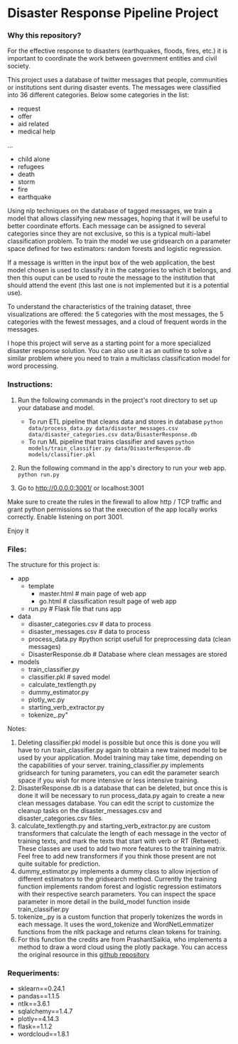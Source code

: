# Disaster Response Pipeline Project

### Why this repository?

For the effective response to disasters (earthquakes, floods, fires, etc.) it is important to coordinate the work between government entities and civil society.

This project uses a database of twitter messages that people, communities or institutions sent during disaster events. The messages were classified into 36 different categories. Below some categories in the list:

- request
- offer
- aid related
- medical help

...

- child alone
- refugees
- death
- storm
- fire
- earthquake

Using nlp techniques on the database of tagged messages, we train a model that allows classifying new messages, hoping that it will be useful to better coordinate efforts. Each message can be assigned to several categories since they are not exclusive, so this is a typical multi-label classification problem. To train the model we use gridsearch on a parameter space defined for two estimators: random forests and logistic regression. 

If a message is written in the input box of the web application, the best model chosen is used to classify it in the categories to which it belongs, and then this ouput can be used to route the message to the institution that should attend the event (this last one is not implemented but it is a potential use).

To understand the characteristics of the training dataset, three visualizations are offered: the 5 categories with the most messages, the 5 categories with the fewest messages, and a cloud of frequent words in the messages.

I hope this project will serve as a starting point for a more specialized disaster response solution. You can also use it as an outline to solve a similar problem where you need to train a multiclass classification model for word processing.

### Instructions:

1. Run the following commands in the project's root directory to set up your database and model.

    - To run ETL pipeline that cleans data and stores in database
        `python data/process_data.py data/disaster_messages.csv data/disaster_categories.csv data/DisasterResponse.db`
    - To run ML pipeline that trains classifier and saves
        `python models/train_classifier.py data/DisasterResponse.db models/classifier.pkl`

2. Run the following command in the app's directory to run your web app.
    `python run.py`

3. Go to http://0.0.0.0:3001/ or localhost:3001

Make sure to create the rules in the firewall to allow http / TCP traffic and grant python permissions so that the execution of the app locally works correctly. Enable listening on port 3001.

Enjoy it

### Files:

The structure for this project is:

- app
   - template
      - master.html  # main page of web app
      - go.html  # classification result page of web app
   - run.py  # Flask file that runs app
- data
   - disaster_categories.csv  # data to process 
   - disaster_messages.csv  # data to process
   - process_data.py #python script usefull for preprocessing data (clean messages)
   - DisasterResponse.db   # Database where clean messages are stored
- models
   - train_classifier.py 
   - classifier.pkl  # saved model
   - calculate_textlength.py
   - dummy_estimator.py
   - plotly_wc.py
   - starting_verb_extractor.py
   - tokenize_.py"

Notes:

1. Deleting classifier.pkl model is possible but once this is done you will have to run train_classifier.py again to obtain a new trained model to be used by your application. Model training may take time, depending on the capabilities of your server. training_classifier.py implements gridsearch for tuning parameters, you can edit the parameter search space if you wish for more intensive or less intensive training.
2. DisasterResponse.db is a database that can be deleted, but once this is done it will be necessary to run process_data.py again to create a new clean messages database. You can edit the script to customize the cleanup tasks on the disaster_messages.csv and disaster_categories.csv files.
3. calculate_textlength.py and starting_verb_extractor.py are custom transformers that calculate the length of each message in the vector of training texts, and mark the texts that start with verb or RT (Retweet). These classes are used to add two more features to the training matrix. Feel free to add new transformers if you think those present are not quite suitable for prediction.
4. dummy_estimator.py implements a dummy class to allow injection of different estimators to the gridsearch method. Currently the training function implements random forest and logistic regression estimators with their respective search parameters. You can inspect the space parameter in more detail in the build_model function inside train_classifier.py
5. tokenize_.py is a custom function that properly tokenizes the words in each message. It uses the word_tokenize and WordNetLemmatizer functions from the nltk package and returns clean tokens for training.
6. For this function the credits are from PrashantSaikia, who implements a method to draw a word cloud using the plotly package. You can access the original resource in this [github repository](https://github.com/PrashantSaikia/Wordcloud-in-Plotly/blob/master/plotly_wordcloud.py)

### Requeriments:

- sklearn==0.24.1
- pandas==1.1.5
- ntlk==3.6.1
- sqlalchemy==1.4.7
- plotly==4.14.3
- flask==1.1.2
- wordcloud==1.8.1


